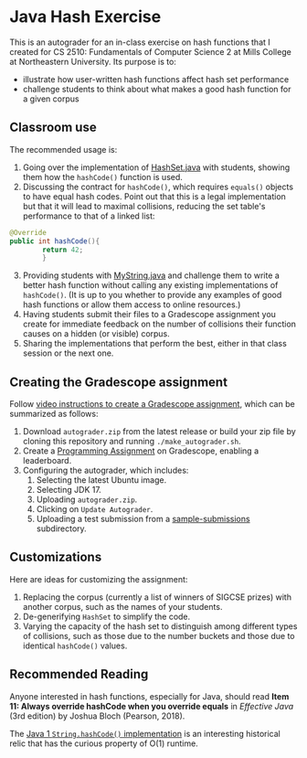 # Java Hash Exercise

This is an autograder for an in-class exercise on hash functions that I created
for CS 2510: Fundamentals of Computer Science 2 at Mills College at Northeastern
University. Its purpose is to:

* illustrate how user-written hash functions affect hash set performance
* challenge students to think about what makes a good hash function for a given
  corpus

## Classroom use

The recommended usage is:

1. Going over the implementation of [HashSet.java](src/main/java/HashSet.java)
   with students, showing them how the `hashCode()` function is used.
2. Discussing the contract for `hashCode()`, which requires `equals()` objects
   to have equal hash codes. Point out that this is a legal implementation but
   that it will lead to maximal collisions, reducing the set table's performance
   to that of a linked list:

```java
@Override
public int hashCode(){
        return 42;
        }
```

3. Providing students with [MyString.java](src/main/java/MyString.java) and
   challenge them to write a better hash function without calling any existing
   implementations of `hashCode()`. (It is up to you whether to provide any
   examples of good hash functions or allow them access to online resources.)
4. Having students submit their files to a Gradescope assignment you create for
   immediate feedback on the number of collisions their function causes on a
   hidden (or visible) corpus.
5. Sharing the implementations that perform the best, either in that class
   session or the next one.

## Creating the Gradescope assignment

Follow [video instructions to create a Gradescope
assignment](https://northeastern.hosted.panopto.com/Panopto/Pages/Viewer.aspx?id=e634c84d-611f-4958-a79e-b011012b70c5),
which can be summarized as follows:

1. Download `autograder.zip` from the latest release or build your zip file
   by cloning this repository and running `./make_autograder.sh`.
2. Create
   a [Programming Assignment](https://help.gradescope.com/article/ujutnle52h-instructor-assignment-programming)
   on Gradescope, enabling a leaderboard.
3. Configuring the autograder, which includes:
    1. Selecting the latest Ubuntu image.
    2. Selecting JDK 17.
    3. Uploading `autograder.zip`.
    4. Clicking on `Update Autograder`.
    5. Uploading a test submission from
       a [sample-submissions](sample-submissions)
       subdirectory.

## Customizations

Here are ideas for customizing the assignment:

1. Replacing the corpus (currently a list of winners of SIGCSE prizes) with
   another corpus, such as the names of your students.
2. De-generifying `HashSet` to simplify the code.
3. Varying the capacity of the hash set to distinguish among different types
   of collisions, such as those due to the number buckets and those due to
   identical `hashCode()` values.

## Recommended Reading

Anyone interested in hash functions, especially for Java, should read
**Item 11: Always override hashCode when you override equals** in
*Effective Java* (3rd edition) by Joshua Bloch (Pearson, 2018).

The [Java 1 `String.hashCode()` implementation](
https://github.com/barismeral/Java-JDK-1.0-src/blob/master/src/java/lang/String.java)
is an interesting historical relic that has the curious
property of O(1) runtime.
